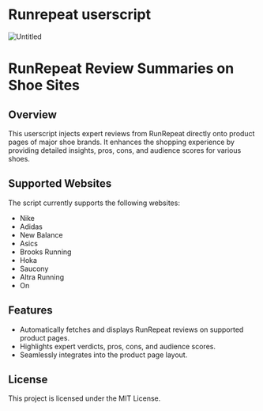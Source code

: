 # Runrepeat userscript

![Untitled](https://github.com/user-attachments/assets/80caeba0-b7cc-4bdb-879b-290acf93bf32)

# RunRepeat Review Summaries on Shoe Sites

## Overview
This userscript injects expert reviews from RunRepeat directly onto product pages of major shoe brands. It enhances the shopping experience by providing detailed insights, pros, cons, and audience scores for various shoes.

## Supported Websites
The script currently supports the following websites:
- Nike
- Adidas
- New Balance
- Asics
- Brooks Running
- Hoka
- Saucony
- Altra Running
- On

## Features
- Automatically fetches and displays RunRepeat reviews on supported product pages.
- Highlights expert verdicts, pros, cons, and audience scores.
- Seamlessly integrates into the product page layout.

## License
This project is licensed under the MIT License.
